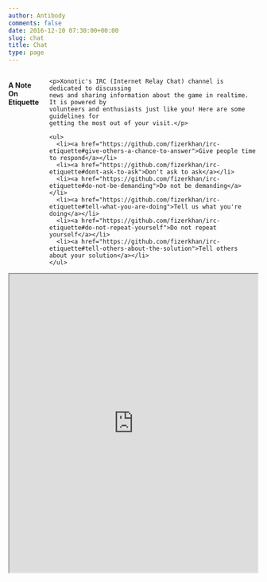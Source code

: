 ```yaml
---
author: Antibody
comments: false
date: 2016-12-10 07:30:00+00:00
slug: chat
title: Chat
type: page
---
```


<div class="small-12 large-4 columns">
    <h4>A Note On Etiquette</h4>

    <p>Xonotic's IRC (Internet Relay Chat) channel is dedicated to discussing
    news and sharing information about the game in realtime. It is powered by
    volunteers and enthusiasts just like you! Here are some guidelines for
    getting the most out of your visit.</p>

    <ul>
      <li><a href="https://github.com/fizerkhan/irc-etiquette#give-others-a-chance-to-answer">Give people time to respond</a></li>
      <li><a href="https://github.com/fizerkhan/irc-etiquette#dont-ask-to-ask">Don't ask to ask</a></li>
      <li><a href="https://github.com/fizerkhan/irc-etiquette#do-not-be-demanding">Do not be demanding</a></li>
      <li><a href="https://github.com/fizerkhan/irc-etiquette#tell-what-you-are-doing">Tell us what you're doing</a></li>
      <li><a href="https://github.com/fizerkhan/irc-etiquette#do-not-repeat-yourself">Do not repeat yourself</a></li>
      <li><a href="https://github.com/fizerkhan/irc-etiquette#tell-others-about-the-solution">Tell others about your solution</a></li>
    </ul>
</div>

<div class="small-12 large-8 columns">
    <iframe src="https://webchat.quakenet.org/?channels=xonotic&uio=MTY9dHJ1ZSY5PXRydWUmMTA9dHJ1ZSYxMT0yNTYd4" width="647" height="600"></iframe>
</div>
